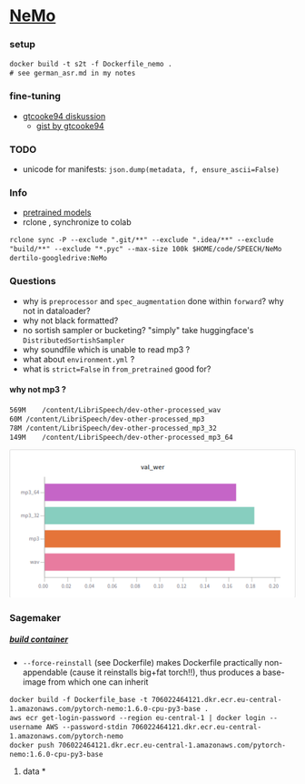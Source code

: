 # [NeMo](https://github.com/NVIDIA/NeMo)
### setup
```shell
docker build -t s2t -f Dockerfile_nemo .
# see german_asr.md in my notes
```

### fine-tuning
* [gtcooke94 diskussion](https://github.com/NVIDIA/NeMo/issues/1510)
   * [gist by gtcooke94](https://gist.github.com/gtcooke94/89d933cda31ee75fec3c32e295b5b718)
### TODO
* unicode for manifests: `json.dump(metadata, f, ensure_ascii=False)`

### Info
* [pretrained models](https://api.ngc.nvidia.com/v2/models/nvidia/nemospeechmodels)
* rclone , synchronize to colab
```
rclone sync -P --exclude ".git/**" --exclude ".idea/**" --exclude "build/**" --exclude "*.pyc" --max-size 100k $HOME/code/SPEECH/NeMo dertilo-googledrive:NeMo
```

### Questions
* why is `preprocessor` and `spec_augmentation` done within `forward`? why not in dataloader?
* why not black formatted?
* no sortish sampler or bucketing? "simply" take huggingface's `DistributedSortishSampler`
* why soundfile which is unable to read mp3 ? 
* what about `environment.yml` ?
* what is `strict=False` in `from_pretrained` good for?

#### why not mp3 ? 
```
569M	/content/LibriSpeech/dev-other-processed_wav
60M	/content/LibriSpeech/dev-other-processed_mp3
78M	/content/LibriSpeech/dev-other-processed_mp3_32
149M	/content/LibriSpeech/dev-other-processed_mp3_64
```
![wav_vs_mp3](wav_vs_mp3_librispeech_devother.png)

### Sagemaker

##### [build container](https://github.com/aws/deep-learning-containers/blob/master/custom_images.md)

* `--force-reinstall` (see Dockerfile) makes Dockerfile practically non-appendable (cause it reinstalls big+fat torch!!), thus produces a base-image from which one can inherit
```shell script
docker build -f Dockerfile_base -t 706022464121.dkr.ecr.eu-central-1.amazonaws.com/pytorch-nemo:1.6.0-cpu-py3-base .
aws ecr get-login-password --region eu-central-1 | docker login --username AWS --password-stdin 706022464121.dkr.ecr.eu-central-1.amazonaws.com/pytorch-nemo
docker push 706022464121.dkr.ecr.eu-central-1.amazonaws.com/pytorch-nemo:1.6.0-cpu-py3-base
```
1. data
    * 